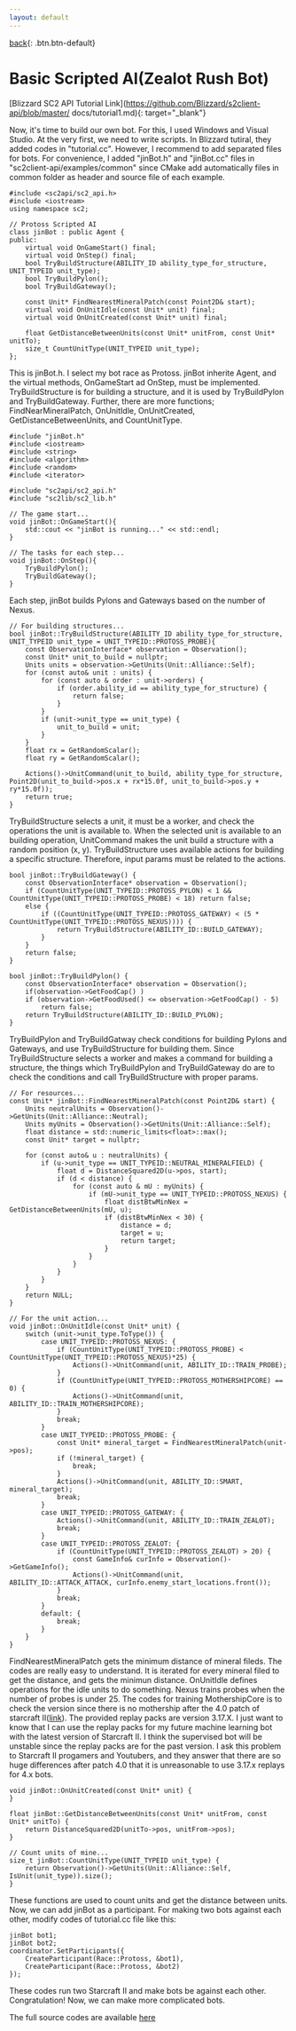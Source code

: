 ```yaml
---
layout: default
---
```

[back](./scriptedblizzMain){: .btn.btn-default}

# Basic Scripted AI(Zealot Rush Bot)

[Blizzard SC2 API Tutorial Link](https://github.com/Blizzard/s2client-api/blob/master/
docs/tutorial1.md){: target="_blank"}

Now, it's time to build our own bot. For this, I used Windows and Visual Studio. At the very first, we need to write scripts. In Blizzard tutiral, they added codes in "tutorial.cc". However, I recommend to add separated files for bots. For convenience, I added "jinBot.h" and "jinBot.cc" files in "sc2client-api/examples/common" since CMake add automatically files in common folder as header and source file of each example. 

	#include <sc2api/sc2_api.h>
	#include <iostream>
	using namespace sc2;

	// Protoss Scripted AI 
	class jinBot : public Agent {
	public:
	    virtual void OnGameStart() final;
	    virtual void OnStep() final;
	    bool TryBuildStructure(ABILITY_ID ability_type_for_structure, UNIT_TYPEID unit_type);
	    bool TryBuildPylon();
	    bool TryBuildGateway();
	    
	    const Unit* FindNearestMineralPatch(const Point2D& start);
	    virtual void OnUnitIdle(const Unit* unit) final;
	    virtual void OnUnitCreated(const Unit* unit) final;

	    float GetDistanceBetweenUnits(const Unit* unitFrom, const Unit* unitTo);
	    size_t CountUnitType(UNIT_TYPEID unit_type);
	};

This is jinBot.h. I select my bot race as Protoss. jinBot inherite Agent, and the virtual methods, OnGameStart ad OnStep, must be implemented. TryBuildStructure is for building a structure, and it is used by TryBuildPylon and TryBuildGateway. Further, there are more functions; FindNearMineralPatch, OnUnitIdle, OnUnitCreated, GetDistanceBetweenUnits, and CountUnitType.

	#include "jinBot.h"
	#include <iostream>
	#include <string>
	#include <algorithm>
	#include <random>
	#include <iterator>

	#include "sc2api/sc2_api.h"
	#include "sc2lib/sc2_lib.h"

	// The game start...
	void jinBot::OnGameStart(){
		std::cout << "jinBot is running..." << std::endl;
	}

	// The tasks for each step...
	void jinBot::OnStep(){
		TryBuildPylon();
	    TryBuildGateway();
	}

Each step, jinBot builds Pylons and Gateways based on the number of Nexus. 

	// For building structures...
	bool jinBot::TryBuildStructure(ABILITY_ID ability_type_for_structure, UNIT_TYPEID unit_type = UNIT_TYPEID::PROTOSS_PROBE){
		const ObservationInterface* observation = Observation();
	    const Unit* unit_to_build = nullptr;
	    Units units = observation->GetUnits(Unit::Alliance::Self);
	    for (const auto& unit : units) {
	        for (const auto & order : unit->orders) {
	            if (order.ability_id == ability_type_for_structure) {
	                return false;
	            }
	        }
	        if (unit->unit_type == unit_type) {
	            unit_to_build = unit;
	        }
	    }
	    float rx = GetRandomScalar();
	    float ry = GetRandomScalar();

	    Actions()->UnitCommand(unit_to_build, ability_type_for_structure, Point2D(unit_to_build->pos.x + rx*15.0f, unit_to_build->pos.y + ry*15.0f));
	    return true;
	}

TryBuildStructure selects a unit, it must be a worker, and check the operations the unit is available to. When the selected unit is available to an building operation, UnitCommand makes the unit build a structure with a random position (x, y). TryBuildStructure uses available actions for building a specific structure. Therefore, input params must be related to the actions.

	bool jinBot::TryBuildGateway() {
	    const ObservationInterface* observation = Observation();
	    if (CountUnitType(UNIT_TYPEID::PROTOSS_PYLON) < 1 && CountUnitType(UNIT_TYPEID::PROTOSS_PROBE) < 18) return false;
	    else {
	        if ((CountUnitType(UNIT_TYPEID::PROTOSS_GATEWAY) < (5 *  CountUnitType(UNIT_TYPEID::PROTOSS_NEXUS)))) {
	            return TryBuildStructure(ABILITY_ID::BUILD_GATEWAY);
	        }
	    }
	    return false;
	}

	bool jinBot::TryBuildPylon() {
	    const ObservationInterface* observation = Observation();
	    if(observation->GetFoodCap() )
	    if (observation->GetFoodUsed() <= observation->GetFoodCap() - 5)
	        return false;
	    return TryBuildStructure(ABILITY_ID::BUILD_PYLON);
	}

TryBuildPylon and TryBuildGatway check conditions for building Pylons and Gateways, and use TryBuildStructure for building them. Since TryBuildStructure selects a worker and makes a command for building a structure, the things which TryBuildPylon and TryBuildGateway do are to check the conditions and call TryBuildStructure with proper params.

	// For resources...
	const Unit* jinBot::FindNearestMineralPatch(const Point2D& start) {
	    Units neutralUnits = Observation()->GetUnits(Unit::Alliance::Neutral);
	    Units myUnits = Observation()->GetUnits(Unit::Alliance::Self);
	    float distance = std::numeric_limits<float>::max();
	    const Unit* target = nullptr;

	    for (const auto& u : neutralUnits) {
	        if (u->unit_type == UNIT_TYPEID::NEUTRAL_MINERALFIELD) {
	            float d = DistanceSquared2D(u->pos, start);
	            if (d < distance) {
	                for (const auto & mU : myUnits) {
	                    if (mU->unit_type == UNIT_TYPEID::PROTOSS_NEXUS) {
	                        float distBtwMinNex = GetDistanceBetweenUnits(mU, u);
	                        if (distBtwMinNex < 30) {
	                            distance = d;
	                            target = u;
	                            return target;
	                        }
	                    }
	                }
	            }
	        }
	    }
	    return NULL;
	}

	// For the unit action...
	void jinBot::OnUnitIdle(const Unit* unit) {
	    switch (unit->unit_type.ToType()) {
	        case UNIT_TYPEID::PROTOSS_NEXUS: {
	            if (CountUnitType(UNIT_TYPEID::PROTOSS_PROBE) < CountUnitType(UNIT_TYPEID::PROTOSS_NEXUS)*25) {
	                Actions()->UnitCommand(unit, ABILITY_ID::TRAIN_PROBE);
	            }
	            if (CountUnitType(UNIT_TYPEID::PROTOSS_MOTHERSHIPCORE) == 0) {
	                Actions()->UnitCommand(unit, ABILITY_ID::TRAIN_MOTHERSHIPCORE);
	            }
	            break;
	        }
	        case UNIT_TYPEID::PROTOSS_PROBE: {
	            const Unit* mineral_target = FindNearestMineralPatch(unit->pos);
	            if (!mineral_target) {
	                break;
	            }
	            Actions()->UnitCommand(unit, ABILITY_ID::SMART, mineral_target);
	            break;
	        }
	        case UNIT_TYPEID::PROTOSS_GATEWAY: {
	            Actions()->UnitCommand(unit, ABILITY_ID::TRAIN_ZEALOT);
	            break;
	        }
	        case UNIT_TYPEID::PROTOSS_ZEALOT: {
	            if (CountUnitType(UNIT_TYPEID::PROTOSS_ZEALOT) > 20) {
	                const GameInfo& curInfo = Observation()->GetGameInfo();
	                Actions()->UnitCommand(unit, ABILITY_ID::ATTACK_ATTACK, curInfo.enemy_start_locations.front());
	            }
	            break;
	        }
	        default: {
	            break;
	        }
	    }
	}

FindNearestMineralPatch gets the minimum distance of mineral fileds. The codes are really easy to understand. It is iterated for every mineral filed to get the distance, and gets the minimun distance. OnUnitIdle defines operations for the idle units to do something. Nexus trains probes when the number of probes is under 25. The codes for training MothershipCore is to check the version since there is no mothership after the 4.0 patch of starcraft II([link](https://news.blizzard.com/en-us/starcraft2/21183638/starcraft-ii-4-0-patch-notes)). The provided replay packs are version 3.17.X. I just want to know that I can use the replay packs for my future machine learning bot with the latest version of Starcraft II. I think the supervised bot will be unstable since the replay packs are for the past version. I ask this problem to Starcraft II progamers and Youtubers, and they answer that there are so huge differences after patch 4.0 that it is unreasonable to use 3.17.x replays for 4.x bots.

	void jinBot::OnUnitCreated(const Unit* unit) {
	}

	float jinBot::GetDistanceBetweenUnits(const Unit* unitFrom, const Unit* unitTo) {
	    return DistanceSquared2D(unitTo->pos, unitFrom->pos);
	}

	// Count units of mine...
	size_t jinBot::CountUnitType(UNIT_TYPEID unit_type) {
	    return Observation()->GetUnits(Unit::Alliance::Self, IsUnit(unit_type)).size();
	}

These functions are used to count units and get the distance between units. Now, we can add jinBot as a participant. For making two bots against each other, modify codes of tutorial.cc file like this:
	
	jinBot bot1;
    jinBot bot2;
    coordinator.SetParticipants({
    	CreateParticipant(Race::Protoss, &bot1),
        CreateParticipant(Race::Protoss, &bot2)
    });

These codes run two Starcraft II and make bots be against each other. Congratulation! Now, we can make more complicated bots. 

The full source codes are available [here]()